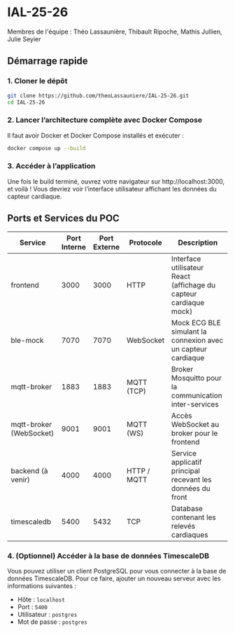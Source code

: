 # IAL-25-26

Membres de l'équipe : Théo Lassaunière, Thibault Ripoche, Mathis Jullien, Julie Seyier

## Démarrage rapide

### 1. Cloner le dépôt

```bash
git clone https://github.com/theoLassauniere/IAL-25-26.git
cd IAL-25-26
```

### 2. Lancer l’architecture complète avec Docker Compose

Il faut avoir Docker et Docker Compose installés et exécuter :

```bash
docker compose up --build
```

### 3. Accéder à l’application

Une fois le build terminé, ouvrez votre navigateur sur http://localhost:3000, et voilà ! 
Vous devriez voir l’interface utilisateur affichant les données du capteur cardiaque.

## Ports et Services du POC

| Service                 | Port Interne | Port Externe | Protocole   | Description                                                       |
|-------------------------|--------------|--------------|-------------|-------------------------------------------------------------------|
| frontend                | 3000         | 3000         | HTTP        | Interface utilisateur React (affichage du capteur cardiaque mock) |
| ble-mock                | 7070         | 7070         | WebSocket   | Mock ECG BLE simulant la connexion avec un capteur cardiaque      |
| mqtt-broker             | 1883         | 1883         | MQTT (TCP)  | Broker Mosquitto pour la communication inter-services             |
| mqtt-broker (WebSocket) | 9001         | 9001         | MQTT (WS)   | Accès WebSocket au broker pour le frontend                        |
| backend (à venir)       | 4000         | 4000         | HTTP / MQTT | Service applicatif principal recevant les données du front        |
| timescaledb             | 5400         | 5432         | TCP         | Database contenant les relevés cardiaques                         |

### 4. (Optionnel) Accéder à la base de données TimescaleDB

Vous pouvez utiliser un client PostgreSQL pour vous connecter à la base de données TimescaleDB.
Pour ce faire, ajouter un nouveau serveur avec les informations suivantes :
- Hôte : `localhost`
- Port : `5400`
- Utilisateur : `postgres`
- Mot de passe : `postgres`